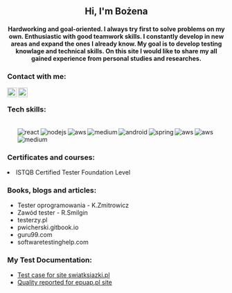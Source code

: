 <h2 align="center">Hi, I'm Bożena</h2>
<h4 align="center">Hardworking and goal-oriented. I always try first to solve problems on my own. Enthusiastic with good teamwork skills. I constantly develop in new areas and expand the ones I already know. My goal is to develop testing knowlage and technical skills. On this site I would like to share my all gained experience from personal studies and researches.</h3>
<h3> Contact with me: </h3>
 <a target="_blank" href="https://www.linkedin.com/in/bo%C5%BCena-kud%C5%82aty-02b842151/">
<img align="left" alt="LinkdeIN" width="22px" src="https://cdn.jsdelivr.net/npm/simple-icons@v3/icons/linkedin.svg" /></a>
 <a target="_blank" href="mailto:bozena.kudlaty@gmail.com">
<img align="left" alt="Gmail" width="22px" src="https://cdn.jsdelivr.net/npm/simple-icons@v3/icons/gmail.svg" />
</a>
</br>

<h3> Tech skills: </h3>
<ul>

<br>
  <img align="left" alt="react" src="https://img.shields.io/badge/-GIT-blue"/>
  <img align="left" alt="nodejs" src="https://img.shields.io/badge/-JIRA-blue"/>
  <img align="left" alt="aws" src="https://img.shields.io/badge/-testNG-blue"/>
  <img align="left" alt="medium" src="https://img.shields.io/badge/-TestLink-blue"/>
  <img align="left" alt="android" src="https://img.shields.io/badge/-SQL-blue"/>
  <img align="left" alt="spring" src="https://img.shields.io/badge/-Java-blue"  src="https://img.shields.io/badge/-Selenium-blue"/>
  <img align="left" alt="aws" src="https://img.shields.io/badge/-Photoshop-blue"/>
  <img align="left" alt="aws" src="https://img.shields.io/badge/-MS Office-blue"/>
  <img align="left" alt="medium" src="https://img.shields.io/badge/-ERP-blue" /><img align="left" alt=""/>
<br>
<br>
  
</ul>
<h3> Certificates and courses: </h3>
<li>ISTQB Certified Tester Foundation Level</li>

<h3> Books, blogs and articles: </h3>
<ul>
  <li>Tester oprogramowania - K.Zmitrowicz </li>
  <li>Zawód tester - R.Smilgin</li>
  <li>testerzy.pl</li>
  <li>pwicherski.gitbook.io</li>
  <li>guru99.com</li>
  <li>softwaretestinghelp.com</li>
  </ul>
  
  


  <h3> My Test Documentation:</h3>
  <ul>
  <li><a href="https://docs.google.com/spreadsheets/d/1UsMcmgkAKiZmOf8e6sQnfeAPXNIngs35/edit?rtpof=true">Test case for site swiatksiazki.pl</a></li>
 
  <li><a href="https://docs.google.com/document/d/1fVscTSBrV-gaE3rB73fE0NTJ0teFJK7uGmRrx_cfMss/edit?usp=sharing">Quality reported for epuap.pl site</a></li>
 </ul>
